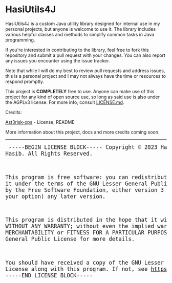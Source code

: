 # HasiUtils4J
HasiUtils4J is a custom Java utility library designed for internal use in my personal projects, but anyone is welcome to use it. The library includes various helpful classes and methods to simplify common tasks in Java programming.

If you're interested in contributing to the library, feel free to fork this repository and submit a pull request with your changes. You can also report any issues you encounter using the issue tracker.

Note that while I will do my best to review pull requests and address issues, this is a personal project and I may not always have the time or resources to respond promptly.

This project is **COMPLETELY** free to use. Anyone can make use of this project for any kind of open source use, so long as said use is also under the AGPLv3 license. For more info, consult [LICENSE.md](https://github.com/Hasibix/HasiUtils4J/blob/master/LICENSE.md).

Credits:

[Ast3risk-ops](https://github.com/Ast3risk-ops) - License, README

More information about this project, docs and more credits coming soon.

---------------------------------------------------

<big><pre>
-----BEGIN LICENSE BLOCK-----
Copyright © 2023 Hasibix Hasib. All Rights Reserved.

This program is free software: you can redistribute it and/or modify
it under the terms of the GNU Lesser General Public License as
published by the Free Software Foundation, either version 3 of the
License, or (at your option) any later version.

This program is distributed in the hope that it will be useful,
but WITHOUT ANY WARRANTY; without even the implied warranty of
MERCHANTABILITY or FITNESS FOR A PARTICULAR PURPOSE. See the
GNU Lesser General Public License for more details.

You should have received a copy of the GNU Lesser General Public License
along with this program. If not, see https://www.gnu.org/licenses/.
-----END LICENSE BLOCK-----
</pre></big>
